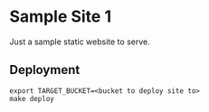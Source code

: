 # Sample Site 1
Just a sample static website to serve.

## Deployment
```
export TARGET_BUCKET=<bucket to deploy site to>
make deploy
```